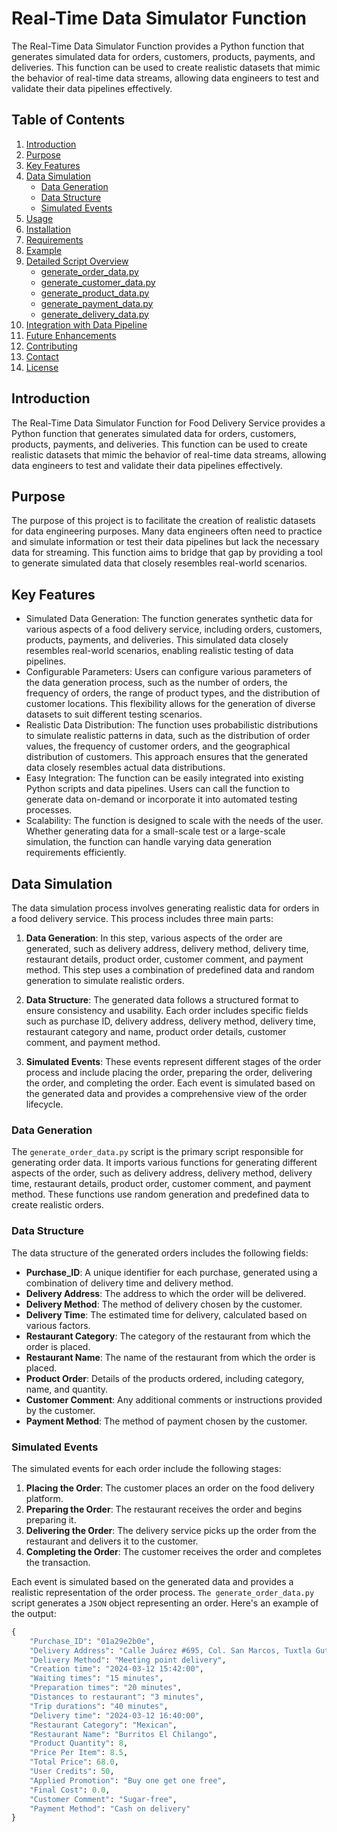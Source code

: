 # Real-Time Data Simulator Function

The Real-Time Data Simulator Function provides a Python function that generates simulated data for orders, customers, products, payments, and deliveries. This function can be used to create realistic datasets that mimic the behavior of real-time data streams, allowing data engineers to test and validate their data pipelines effectively. 
  
 
## Table of Contents

1. [Introduction](#introduction)
2. [Purpose](#purpose)
3. [Key Features](#key-features)
4. [Data Simulation](#data-simulation)
   - [Data Generation](#data-generation)
   - [Data Structure](#data-structure)
   - [Simulated Events](#simulated-events)
5. [Usage](#usage)
6. [Installation](#installation)
7. [Requirements](#requirements)
8. [Example](#example)
9. [Detailed Script Overview](#detailed-script-overview)
   - [generate_order_data.py](#generate_order_data.py)
   - [generate_customer_data.py](#generate_customer_data.py)
   - [generate_product_data.py](#generate_product_data.py)
   - [generate_payment_data.py](#generate_payment_data.py)
   - [generate_delivery_data.py](#generate_delivery_data.py)
10. [Integration with Data Pipeline](#integration-with-data-pipeline)
11. [Future Enhancements](#future-enhancements)
12. [Contributing](#contributing)
13. [Contact](#contact)
14. [License](#license)

## Introduction

The Real-Time Data Simulator Function for Food Delivery Service provides a Python function that generates simulated data for orders, customers, products, payments, and deliveries. This function can be used to create realistic datasets that mimic the behavior of real-time data streams, allowing data engineers to test and validate their data pipelines effectively.

## Purpose

The purpose of this project is to facilitate the creation of realistic datasets for data engineering purposes. Many data engineers often need to practice and simulate information or test their data pipelines but lack the necessary data for streaming. This function aims to bridge that gap by providing a tool to generate simulated data that closely resembles real-world scenarios.

## Key Features

- Simulated Data Generation: The function generates synthetic data for various aspects of a food delivery service, including orders, customers, products, payments, and deliveries. This simulated data closely resembles real-world scenarios, enabling realistic testing of data pipelines.
- Configurable Parameters: Users can configure various parameters of the data generation process, such as the number of orders, the frequency of orders, the range of product types, and the distribution of customer locations. This flexibility allows for the generation of diverse datasets to suit different testing scenarios.
- Realistic Data Distribution: The function uses probabilistic distributions to simulate realistic patterns in data, such as the distribution of order values, the frequency of customer orders, and the geographical distribution of customers. This approach ensures that the generated data closely resembles actual data distributions.
- Easy Integration: The function can be easily integrated into existing Python scripts and data pipelines. Users can call the function to generate data on-demand or incorporate it into automated testing processes.
- Scalability: The function is designed to scale with the needs of the user. Whether generating data for a small-scale test or a large-scale simulation, the function can handle varying data generation requirements efficiently.


## Data Simulation

The data simulation process involves generating realistic data for orders in a food delivery service. This process includes three main parts:

1. **Data Generation**: In this step, various aspects of the order are generated, such as delivery address, delivery method, delivery time, restaurant details, product order, customer comment, and payment method. This step uses a combination of predefined data and random generation to simulate realistic orders.

2. **Data Structure**: The generated data follows a structured format to ensure consistency and usability. Each order includes specific fields such as purchase ID, delivery address, delivery method, delivery time, restaurant category and name, product order details, customer comment, and payment method.

3. **Simulated Events**: These events represent different stages of the order process and include placing the order, preparing the order, delivering the order, and completing the order. Each event is simulated based on the generated data and provides a comprehensive view of the order lifecycle.

### Data Generation

The `generate_order_data.py` script is the primary script responsible for generating order data. It imports various functions for generating different aspects of the order, such as delivery address, delivery method, delivery time, restaurant details, product order, customer comment, and payment method. These functions use random generation and predefined data to create realistic orders.

### Data Structure

The data structure of the generated orders includes the following fields:

- **Purchase_ID**: A unique identifier for each purchase, generated using a combination of delivery time and delivery method.
- **Delivery Address**: The address to which the order will be delivered.
- **Delivery Method**: The method of delivery chosen by the customer.
- **Delivery Time**: The estimated time for delivery, calculated based on various factors.
- **Restaurant Category**: The category of the restaurant from which the order is placed.
- **Restaurant Name**: The name of the restaurant from which the order is placed.
- **Product Order**: Details of the products ordered, including category, name, and quantity.
- **Customer Comment**: Any additional comments or instructions provided by the customer.
- **Payment Method**: The method of payment chosen by the customer.

### Simulated Events

The simulated events for each order include the following stages:

1. **Placing the Order**: The customer places an order on the food delivery platform.
2. **Preparing the Order**: The restaurant receives the order and begins preparing it.
3. **Delivering the Order**: The delivery service picks up the order from the restaurant and delivers it to the customer.
4. **Completing the Order**: The customer receives the order and completes the transaction.

Each event is simulated based on the generated data and provides a realistic representation of the order process. `The generate_order_data.py` script generates a `JSON` object representing an order. Here's an example of the output:

```python
{
    "Purchase_ID": "01a29e2b0e",
    "Delivery Address": "Calle Juárez #695, Col. San Marcos, Tuxtla Gutiérrez, Chiapas",
    "Delivery Method": "Meeting point delivery",
    "Creation time": "2024-03-12 15:42:00",
    "Waiting times": "15 minutes",
    "Preparation times": "20 minutes",
    "Distances to restaurant": "3 minutes",
    "Trip durations": "40 minutes",
    "Delivery time": "2024-03-12 16:40:00",
    "Restaurant Category": "Mexican",
    "Restaurant Name": "Burritos El Chilango",
    "Product Quantity": 8,
    "Price Per Item": 8.5,
    "Total Price": 68.0,
    "User Credits": 50,
    "Applied Promotion": "Buy one get one free",
    "Final Cost": 0.0,
    "Customer Comment": "Sugar-free",
    "Payment Method": "Cash on delivery"
}
```
